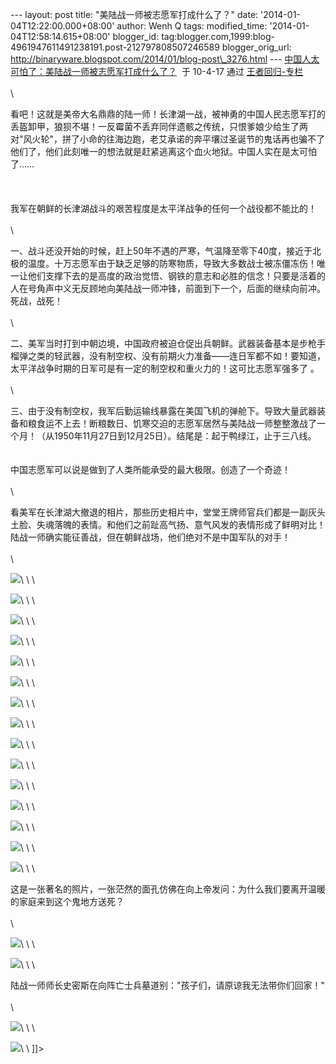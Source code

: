 --- layout: post title: "美陆战一师被志愿军打成什么了？" date:
'2014-01-04T12:22:00.000+08:00' author: Wenh Q tags: modified\_time:
'2014-01-04T12:58:14.615+08:00' blogger\_id:
tag:blogger.com,1999:blog-4961947611491238191.post-212797808507246589
blogger\_orig\_url:
http://binaryware.blogspot.com/2014/01/blog-post\_3276.html ---
[中国人太可怕了：美陆战一师被志愿军打成什么了？](http://blog.china.com/u/060604/863/201004/6193877.html)  于
10-4-17 通过 [王者回归-专栏](http://blog.china.com/u/060604/863/) \
\
\

看吧！这就是美帝大名鼎鼎的陆一师！长津湖一战，被神勇的中国人民志愿军打的丢盔卸甲，狼狈不堪！一反霉菌不丢弃同伴遗骸之传统，只恨爹娘少给生了两对"风火轮"，拼了小命的往海边跑，老艾承诺的奔平壤过圣诞节的鬼话再也骗不了他们了，他们此刻唯一的想法就是赶紧逃离这个血火地狱。中国人实在是太可怕了……
\
\
\
\
 我军在朝鲜的长津湖战斗的艰苦程度是太平洋战争的任何一个战役都不能比的！\
\
\

一、战斗还没开始的时候，赶上50年不遇的严寒，气温降至零下40度，接近于北极的温度。十万志愿军由于缺乏足够的防寒物质，导致大多数战士被冻僵冻伤！唯一让他们支撑下去的是高度的政治觉悟、钢铁的意志和必胜的信念！只要是活着的人在号角声中义无反顾地向美陆战一师冲锋，前面到下一个，后面的继续向前冲。死战，战死！\
\
\

二、美军当时打到中朝边境，中国政府被迫仓促出兵朝鲜。武器装备基本是步枪手榴弹之类的轻武器，没有制空权、没有前期火力准备——连日军都不如！要知道，太平洋战争时期的日军可是有一定的制空权和重火力的！这可比志愿军强多了
。\
\
\

三、由于没有制空权，我军后勤运输线暴露在美国飞机的弹舱下。导致大量武器装备和粮食运不上去！断粮数日、饥寒交迫的志愿军居然与美陆战一师整整激战了一个月！（从1950年11月27日到12月25日）。结尾是：起于鸭绿江，止于三八线。\
\
\
 中国志愿军可以说是做到了人类所能承受的最大极限。创造了一个奇迹！\
\
\

看美军在长津湖大撤退的相片，那些历史相片中，堂堂王牌师官兵们都是一副灰头土脸、失魂落魄的表情。和他们之前趾高气扬、意气风发的表情形成了鲜明对比！陆战一师确实能征善战，但在朝鲜战场，他们绝对不是中国军队的对手！\
\
\

![](https://images-blogger-opensocial.googleusercontent.com/gadgets/proxy?url=http%3A%2F%2Fimage.club.china.com%2Ftwhb%2F1011%2F2010%2F4%2F17%2F1271501169124.jpg&container=blogger&gadget=a&rewriteMime=image%2F*)\
\
\

![](https://images-blogger-opensocial.googleusercontent.com/gadgets/proxy?url=http%3A%2F%2Fimage.club.china.com%2Ftwhb%2F1011%2F2010%2F4%2F17%2F1271501193370.jpg&container=blogger&gadget=a&rewriteMime=image%2F*)\
\
\

![](https://images-blogger-opensocial.googleusercontent.com/gadgets/proxy?url=http%3A%2F%2Fimage.club.china.com%2Ftwhb%2F1011%2F2010%2F4%2F17%2F1271501239028.jpg&container=blogger&gadget=a&rewriteMime=image%2F*)\
\
\

![](https://images-blogger-opensocial.googleusercontent.com/gadgets/proxy?url=http%3A%2F%2Fimage.club.china.com%2Ftwhb%2F1011%2F2010%2F4%2F17%2F1271501293349.jpg&container=blogger&gadget=a&rewriteMime=image%2F*)\
\
\

![](https://images-blogger-opensocial.googleusercontent.com/gadgets/proxy?url=http%3A%2F%2Fimage.club.china.com%2Ftwhb%2F1011%2F2010%2F4%2F17%2F1271501334935.jpg&container=blogger&gadget=a&rewriteMime=image%2F*)\
\
\

![](https://images-blogger-opensocial.googleusercontent.com/gadgets/proxy?url=http%3A%2F%2Fimage.club.china.com%2Ftwhb%2F1011%2F2010%2F4%2F17%2F1271501362062.jpg&container=blogger&gadget=a&rewriteMime=image%2F*)\
\
\

![](https://images-blogger-opensocial.googleusercontent.com/gadgets/proxy?url=http%3A%2F%2Fimage.club.china.com%2Ftwhb%2F1011%2F2010%2F4%2F17%2F1271501438169.jpg&container=blogger&gadget=a&rewriteMime=image%2F*)\
\
\

![](https://images-blogger-opensocial.googleusercontent.com/gadgets/proxy?url=http%3A%2F%2Fimage.club.china.com%2Ftwhb%2F1011%2F2010%2F4%2F17%2F1271501470487.jpg&container=blogger&gadget=a&rewriteMime=image%2F*)\
\
\

![](https://images-blogger-opensocial.googleusercontent.com/gadgets/proxy?url=http%3A%2F%2Fimage.club.china.com%2Ftwhb%2F1011%2F2010%2F4%2F17%2F1271501501686.jpg&container=blogger&gadget=a&rewriteMime=image%2F*)\
\
\

![](https://images-blogger-opensocial.googleusercontent.com/gadgets/proxy?url=http%3A%2F%2Fimage.club.china.com%2Ftwhb%2F1011%2F2010%2F4%2F17%2F1271501522842.jpg&container=blogger&gadget=a&rewriteMime=image%2F*)\
\
\

![](https://images-blogger-opensocial.googleusercontent.com/gadgets/proxy?url=http%3A%2F%2Fimage.club.china.com%2Ftwhb%2F1011%2F2010%2F4%2F17%2F1271501572438.jpg&container=blogger&gadget=a&rewriteMime=image%2F*)\
\
\

![](https://images-blogger-opensocial.googleusercontent.com/gadgets/proxy?url=http%3A%2F%2Fimage.club.china.com%2Ftwhb%2F1011%2F2010%2F4%2F17%2F1271501610156.jpg&container=blogger&gadget=a&rewriteMime=image%2F*)\
\
\

![](https://images-blogger-opensocial.googleusercontent.com/gadgets/proxy?url=http%3A%2F%2Fimage.club.china.com%2Ftwhb%2F1011%2F2010%2F4%2F17%2F1271501627818.jpg&container=blogger&gadget=a&rewriteMime=image%2F*)\
\
\

![](https://images-blogger-opensocial.googleusercontent.com/gadgets/proxy?url=http%3A%2F%2Fimage.club.china.com%2Ftwhb%2F1011%2F2010%2F4%2F17%2F1271501677666.jpg&container=blogger&gadget=a&rewriteMime=image%2F*)\
\
\

![](https://images-blogger-opensocial.googleusercontent.com/gadgets/proxy?url=http%3A%2F%2Fimage.club.china.com%2Ftwhb%2F1011%2F2010%2F4%2F17%2F1271501711694.jpg&container=blogger&gadget=a&rewriteMime=image%2F*)\
\
\

这是一张著名的照片，一张茫然的面孔仿佛在向上帝发问：为什么我们要离开温暖的家庭来到这个鬼地方送死？\
\
\

![](https://images-blogger-opensocial.googleusercontent.com/gadgets/proxy?url=http%3A%2F%2Fimage.club.china.com%2Ftwhb%2F1011%2F2010%2F4%2F17%2F1271501747115.jpg&container=blogger&gadget=a&rewriteMime=image%2F*)\
\
\

![](https://images-blogger-opensocial.googleusercontent.com/gadgets/proxy?url=http%3A%2F%2Fimage.club.china.com%2Ftwhb%2F1011%2F2010%2F4%2F17%2F1271501781713.jpg&container=blogger&gadget=a&rewriteMime=image%2F*)\
\
\

陆战一师师长史密斯在向阵亡士兵墓道别："孩子们，请原谅我无法带你们回家！"\
\
\

![](https://images-blogger-opensocial.googleusercontent.com/gadgets/proxy?url=http%3A%2F%2Fimage.club.china.com%2Ftwhb%2F1011%2F2010%2F4%2F17%2F1271501841648.jpg&container=blogger&gadget=a&rewriteMime=image%2F*)\
\
\

![](https://images-blogger-opensocial.googleusercontent.com/gadgets/proxy?url=http%3A%2F%2Fimage.club.china.com%2Ftwhb%2F1011%2F2010%2F4%2F17%2F1271501866577.jpg&container=blogger&gadget=a&rewriteMime=image%2F*)\
\
]]\>
